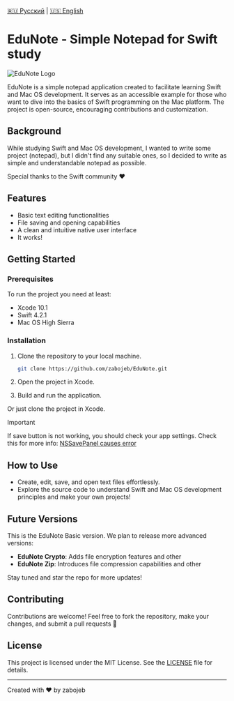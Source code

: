 [🇷🇺 Русский](README.ru.md) | [🇺🇸 English](README.md)

# EduNote - Simple Notepad for Swift study

![EduNote Logo](https://i.ibb.co/0KS5grr/128.png)

EduNote is a simple notepad application created to facilitate learning Swift and Mac OS development. It serves as an accessible example for those who want to dive into the basics of Swift programming on the Mac platform. The project is open-source, encouraging contributions and customization.

## Background

While studying Swift and Mac OS development, I wanted to write some project (notepad), but I didn't find any suitable ones, so I decided to write as simple and understandable notepad as possible.

Special thanks to the Swift community ❤️

## Features

- Basic text editing functionalities
- File saving and opening capabilities
- A clean and intuitive native user interface
- It works!

## Getting Started

### Prerequisites

To run the project you need at least:
- Xcode 10.1
- Swift 4.2.1
- Mac OS High Sierra

### Installation

1. Clone the repository to your local machine.
   ```bash
   git clone https://github.com/zabojeb/EduNote.git
   ```

2. Open the project in Xcode.

3. Build and run the application.

Or just clone the project in Xcode.

> [!Important]
> If save button is not working, you should check your app settings. Check this for more info: [NSSavePanel causes error](https://stackoverflow.com/questions/47954418/using-cocoa-nssavepanel-in-sandbox-causes-assertion-failure/ "StackOverFlow")

## How to Use

- Create, edit, save, and open text files effortlessly.
- Explore the source code to understand Swift and Mac OS development principles and make your own projects!

## Future Versions

This is the EduNote Basic version. We plan to release more advanced versions:

- **EduNote Crypto**: Adds file encryption features and other
- **EduNote Zip**: Introduces file compression capabilities and other

Stay tuned and star the repo for more updates!

## Contributing

Contributions are welcome! Feel free to fork the repository, make your changes, and submit a pull requests 🤗

## License

This project is licensed under the MIT License. See the [LICENSE](LICENSE) file for details.

---

Created with ❤️ by zabojeb
